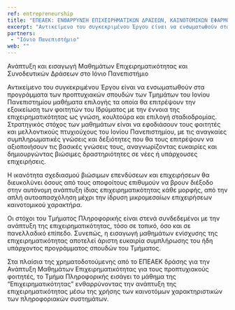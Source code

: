 ```yaml
---
ref: entrepreneurship
title: "ΕΠΕΑΕΚ: ΕΝΘΑΡΡΥΝΣΗ ΕΠΙΧΕΙΡΗΜΑΤΙΚΩΝ ΔΡΑΣΕΩΝ, ΚΑΙΝΟΤΟΜΙΚΩΝ ΕΦΑΡΜΟΓΩΝ ΚΑΙ ΜΑΘΗΜΑΤΩΝ ΕΠΙΛΟΓΗΣ ΦΟΙΤΗΤΩΝ ΚΑΙ ΣΠΟΥΔΑΣΤΩΝ"
excerpt: "Αντικείμενο του συγκεκριμένου Έργου είναι να ενσωματωθούν στα προγράμματα των προπτυχιακών σπουδών των Τμημάτων του Ιονίου  Πανεπιστημίου μαθήματα επιλογής τα οποία θα επιτρέψουν την εξοικείωση των φοιτητών του Ιδρύματος με την έννοια της επιχειρηματικότητας ως γνώση, κουλτούρα και επιλογή σταδιοδρομίας."
partners:
 - "Ιόνιο Πανεπιστήμιο"
web: ""
---
```


Ανάπτυξη και εισαγωγή Μαθημάτων Επιχειρηματικότητας και Συνοδευτικών Δράσεων στο Ιόνιο Πανεπιστήμιο

Αντικείμενο του συγκεκριμένου Έργου είναι να ενσωματωθούν στα προγράμματα των προπτυχιακών σπουδών των Τμημάτων του Ιονίου  Πανεπιστημίου μαθήματα επιλογής τα οποία θα επιτρέψουν την εξοικείωση των φοιτητών του Ιδρύματος με την έννοια της επιχειρηματικότητας ως γνώση, κουλτούρα και επιλογή σταδιοδρομίας.
Στρατηγικός στόχος των μαθημάτων είναι να εφοδιάσουν τους φοιτητές και μελλοντικούς πτυχιούχους του Ιονίου Πανεπιστημίου, με τις αναγκαίες συμπληρωματικές γνώσεις και δεξιότητες που θα τους επιτρέψουν να αξιοποιήσουν τις βασικές γνώσεις τους, αναγνωρίζοντας ευκαιρίες και δημιουργώντας βιώσιμες δραστηριότητες σε νέες ή υπάρχουσες επιχειρήσεις.

Η ικανότητα σχεδιασμού βιώσιμων επενδύσεων και επιχειρήσεων θα διευκολύνει όσους από τους αποφοίτους επιθυμούν να βρουν διέξοδο στην αυτόνομη ανάπτυξη ίδιας επιχειρηματικότητας κάθε μορφής, από την απλή αυτοαπασχόληση μέχρι την ίδρυση μικρομεσαίων επιχειρήσεων καινοτομικού χαρακτήρα.

Οι στόχοι του Τμήματος Πληροφορικής είναι στενά συνδεδεμένοι με την ανάπτυξη της επιχειρηματικότητας, τόσο σε τοπικό, όσο και σε πανελλαδικό επίπεδο. Συνεπώς, η εισαγωγή μαθημάτων ενίσχυσης της επιχειρηματικότητας αποτελεί άριστη ευκαιρία συμπλήρωσης του ήδη υπάρχοντος προγράμματος σπουδών του Τμήματος.

Στα πλαίσια της χρηματοδοτούμενης από το ΕΠΕΑΕΚ δράσης για την Ανάπτυξη Μαθημάτων Επιχειρηματικότητας για τους προπτυχιακούς φοιτητές, το Τμήμα Πληροφορικής εισάγει το μάθημα της “Επιχειρηματικότητας” ενθαρρύνοντας  την ανάπτυξη της επιχειρηματικότητας μέσω της χρήσης των καινοτόμων χαρακτηριστικών των πληροφοριακών συστημάτων.
